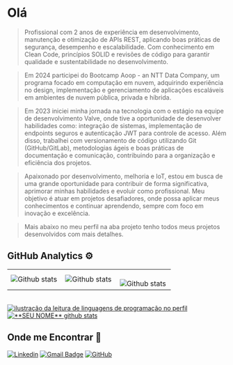 # Olá

> Profissional com 2 anos de experiência em desenvolvimento, manutenção e otimização de APIs REST, aplicando boas práticas de segurança, desempenho e escalabilidade.
> Com conhecimento em Clean Code, princípios SOLID e revisões de código para garantir qualidade e sustentabilidade no desenvolvimento.

> Em 2024 participei do Bootcamp Aoop - an NTT Data Company, um programa focado em computação em nuvem, adquirindo experiência no design, implementação e gerenciamento de aplicações escaláveis ​em ambientes de nuvem pública, privada e híbrida.

> Em 2023 iniciei minha jornada na tecnologia com o estágio na equipe de desenvolvimento Valve, onde tive a oportunidade de desenvolver habilidades como: integração de sistemas, implementação de endpoints seguros e autenticação JWT para controle de acesso. 
Além disso, trabalhei com versionamento de código utilizando Git (GitHub/GitLab), metodologias ágeis e boas práticas de documentação e comunicação, contribuindo para a organização e eficiência dos projetos.

> Apaixonado por desenvolvimento, melhoria e IoT, estou em busca de uma grande oportunidade para contribuir de forma significativa, aprimorar minhas habilidades e evoluir como profissional. Meu objetivo é atuar em projetos desafiadores, onde possa aplicar meus conhecimentos e continuar aprendendo, sempre com foco em inovação e excelência.

> Mais abaixo no meu perfil na aba projeto tenho todos meus projetos desenvolvidos com mais detalhes.

## GitHub Analytics ⚙️

<table>
  <tr>
    <td>
      <img
        align="left"
        src="https://github-readme-stats.vercel.app/api?username=edsonebonelli&theme=dark&hide_border=false&include_all_commits=true&count_private=true"
        alt="Github stats"
      />
    </td>
    <td>
      <img
        align="left"
        src="https://github-readme-stats.vercel.app/api/top-langs/?username=edsonebonelli&theme=dark&hide_border=false&include_all_commits=true&count_private=true&layout=compact"
        alt="Github stats"
      />
    </td>
    <td>
      <br />
      <img
        align="left"
        src="https://github-readme-streak-stats.herokuapp.com/?user=edsonebonelli&theme=dark&hide_border=false"
        alt="Github stats"
      />
    </td>
  </tr>
</table>
<br /><a href="https://github.com/Gurupreet" title="ilustração do mapeamento de linguagens">
  <img align="center" src="https://github-readme-stats.vercel.app/api/top-langs/?username=edsonebonelli&theme=dracula&hide_langs_below=1" alt="ilustração da leitura de linguagens de programação no perfil"/>
</a>

<a href="https://github.com/Gurupreet" title="ilustração do mapeamento do perfil">
 <img align="center" src="https://github-readme-stats.vercel.app/api?username=edsonebonelli&show_icons=true&theme=dracula&line_height=27" alt="**SEU NOME** github stats"/>
</a>

## Onde me Encontrar 💬

[![Linkedin](https://img.shields.io/badge/-EdsonBonelli-blue?style=flat-square&logo=Linkedin&logoColor=white&link=LINK-DO-SEU-LINKEDIN)](https://www.linkedin.com/in/edson-eduardo-bonelli-93a24b144/)
[![Gmail Badge](https://img.shields.io/badge/-edson.eduardoengbonelli@gmail.com-006bed?style=flat-square&logo=Gmail&logoColor=white&link=mailto:SEU-EMAIL)](mailto:edson.eduardoengbonelli@gmail.com)
[![GitHub](https://img.shields.io/github/followers/iuricode?label=follow&style=social)](https://github.com/edsonebonelli)
